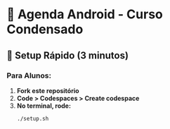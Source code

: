 # 📱 Agenda Android - Curso Condensado

## 🚀 Setup Rápido (3 minutos)

### Para Alunos:
1. **Fork este repositório**
2. **Code > Codespaces > Create codespace**
3. **No terminal, rode:**
   ```bash
   ./setup.sh
